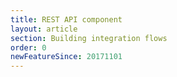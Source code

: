 ```yaml
---
title: REST API component
layout: article
section: Building integration flows
order: 0
newFeatureSince: 20171101
---
```

